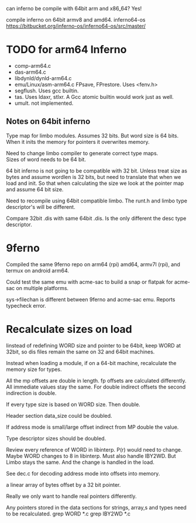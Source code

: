 can inferno be compile with 64bit arm and x86_64? Yes!

compile inferno on 64bit armv8 and amd64.
inferno64-os
https://bitbucket.org/inferno-os/inferno64-os/src/master/


# TODO for arm64 Inferno
- comp-arm64.c
- das-arm64.c
- libdynld/dynld-arm64.c
- emu/Linux/asm-arm64.c  FPsave, FPrestore.  Uses <fenv.h>
- segflush. Uses gcc builtin.
- tas. Uses ldaxr, stlxr.  A Gcc atomic builtin would work just as well.
- umult. not implemented.

## Notes on 64bit inferno
Type map for limbo modules.  Assumes 32 bits. But word size is 64 bits.
When it inits the memory for pointers it overwrites memory.

Need to change limbo compiler to generate correct type maps.  
Sizes of word needs to be 64 bit. 

64 bit inferno is not going to be compatible with 32 bit.
Unless treat size as bytes and assume wordlen is 32 bits, but need to translate that when we load and init. So that when calculating the size we look at the pointer map and assume 64 bit size.

Need to recompile using 64bit compatible limbo. The runt.h and limbo type descriptor's will be different.

Compare 32bit .dis with same 64bit .dis.  Is the only different 
the desc type descriptor.


# 9ferno
Compiled the same 9ferno repo on arm64 (rpi) amd64, armv7l (rpi), and termux on android arm64.

Could test the same emu with acme-sac to build a snap or flatpak for acme-sac on multiple platforms.

sys->filechan is different between 9ferno and acme-sac emu. Reports typecheck error.


# Recalculate sizes on load

Iinstead of redefining WORD size and pointer to be 64bit, keep WORD at 32bit,
so dis files remain the same on 32 and 64bit machines.

Instead when loading a module, if on a 64-bit machine, recalculate the memory size for types.

All the mp offsets are double in length.
fp offsets are calculated differently.
All immediate values stay the same.
For double indirect offsets the second indirection is double.

If every type size is based on WORD size. Then double.

Header section data_size could be doubled.

If address mode is small/large offset indirect from MP double the value.

Type descriptor sizes should be doubled.

Review every reference of WORD in libinterp. P(r) would need to change.
Maybe WORD changes to 8 in libinterp. Must also handle IBY2WD.
But Limbo stays the same. And the change is handled in the load.

See dec.c for decoding address mode into offsets into memory.

a linear array of bytes offset by a 32 bit pointer.

Really we only want to handle real pointers differently.

Any pointers stored in the data sections for strings, array,s and types
need to be recalculated.
grep WORD *.c
grep IBY2WD *.c
